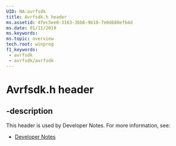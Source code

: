```yaml
---
UID: NA:avrfsdk
title: Avrfsdk.h header
ms.assetid: 4fec5ee0-3163-3bb6-9b10-7e0d680efb4d
ms.date: 01/11/2019
ms.keywords: 
ms.topic: overview
tech.root: winprog
f1_keywords:
 - avrfsdk
 - avrfsdk/avrfsdk
---
```


# Avrfsdk.h header


## -description

This header is used by Developer Notes. For more information, see:

- [Developer Notes](../_winprog/index.md)

